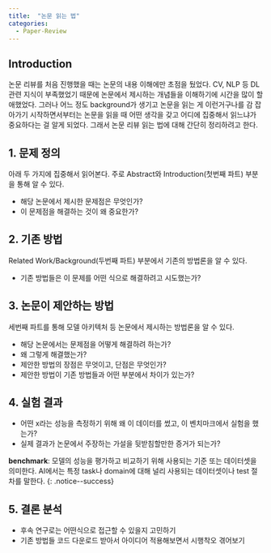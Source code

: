 ```yaml
---
title:  "논문 읽는 법"
categories: 
  - Paper-Review
---
```


## Introduction
논문 리뷰를 처음 진행했을 때는 논문의 내용 이해에만 초점을 뒀었다. CV, NLP 등 DL 관련 지식이 부족했었기 때문에 논문에서 제시하는 개념들을 이해하기에 시간을 많이 할애했었다. 그러나 어느 정도 background가 생기고 논문을 읽는 게 이런거구나를 감 잡아가기 시작하면서부터는 논문을 읽을 때 어떤 생각을 갖고 어디에 집중해서 읽느냐가 중요하다는 걸 알게 되었다. 그래서 논문 리뷰 읽는 법에 대해 간단히 정리하려고 한다. 

## 1. 문제 정의
아래 두 가지에 집중해서 읽어본다. 주로 Abstract와 Introduction(첫번째 파트) 부분을 통해 알 수 있다.
- 해당 논문에서 제시한 문제점은 무엇인가?
- 이 문제점을 해결하는 것이 왜 중요한가?

## 2. 기존 방법
Related Work/Background(두번째 파트) 부분에서 기존의 방법론을 알 수 있다.
- 기존 방법들은 이 문제를 어떤 식으로 해결하려고 시도했는가?

## 3. 논문이 제안하는 방법
세번째 파트를 통해 모델 아키텍처 등 논문에서 제시하는 방법론을 알 수 있다.
- 해당 논문에서는 문제점을 어떻게 해결하려 하는가?
- 왜 그렇게 해결했는가?
- 제안한 방법의 장점은 무엇이고, 단점은 무엇인가?
- 제안한 방법이 기존 방법들과 어떤 부분에서 차이가 있는가?

## 4. 실험 결과
- 어떤 x라는 성능을 측정하기 위해 왜 이 데이터를 썼고, 이 벤치마크에서 실험을 했는가?
- 실제 결과가 논문에서 주장하는 가설을 뒷받침할만한 증거가 되는가?

**benchmark**: 모델의 성능을 평가하고 비교하기 위해 사용되는 기준 또는 데이터셋을 의미한다. AI에서는 특정 task나 domain에 대해 널리 사용되는 데이터셋이나 test 절차를 말한다.
{: .notice--success}

## 5. 결론 분석
- 후속 연구로는 어떤식으로 접근할 수 있을지 고민하기
- 기존 방법들 코드 다운로드 받아서 아이디어 적용해보면서 시행착오 겪어보기